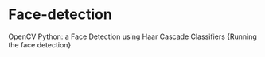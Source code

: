 # Face-detection
OpenCV Python: a Face Detection using Haar Cascade Classifiers
{Running the face detection}
